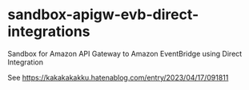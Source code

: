# sandbox-apigw-evb-direct-integrations

Sandbox for Amazon API Gateway to Amazon EventBridge using Direct Integration

See https://kakakakakku.hatenablog.com/entry/2023/04/17/091811
